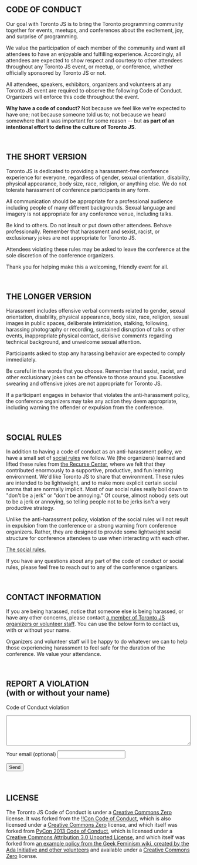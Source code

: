 ## CODE OF CONDUCT

Our goal with Toronto JS is to bring the Toronto programming community together
for events, meetups, and conferences about the excitement, joy, and surprise of
programming.

We value the participation of each member of the community and want
all attendees to have an enjoyable and fulfilling
experience. Accordingly, all attendees are expected to show respect
and courtesy to other attendees throughout any Toronto JS event, or meetup, 
or conference, whether officially sponsored by Toronto JS or not.

All attendees, speakers, exhibitors, organizers and volunteers at any
Toronto JS event are required to observe the following Code of
Conduct. Organizers will enforce this code throughout the event.

**Why have a code of conduct?** Not because we feel like we're
expected to have one; not because someone told us to; not because we
heard somewhere that it was important for some reason -- but **as part
of an intentional effort to define the culture of Toronto JS**.

<br />

## THE SHORT VERSION

Toronto JS is dedicated to providing a harassment-free conference
experience for everyone, regardless of gender, sexual orientation,
disability, physical appearance, body size, race, religion, or
anything else. We do not tolerate harassment of conference
participants in any form.

All communication should be appropriate for a professional audience
including people of many different backgrounds. Sexual language and
imagery is not appropriate for any conference venue, including talks.

Be kind to others. Do not insult or put down other attendees. Behave
professionally. Remember that harassment and sexist, racist, or
exclusionary jokes are not appropriate for Toronto JS.

Attendees violating these rules may be asked to leave the conference
at the sole discretion of the conference organizers.

Thank you for helping make this a welcoming, friendly event for all.

<br />

## THE LONGER VERSION

Harassment includes offensive verbal comments related to gender,
sexual orientation, disability, physical appearance, body size, race,
religion, sexual images in public spaces, deliberate intimidation,
stalking, following, harassing photography or recording, sustained
disruption of talks or other events, inappropriate physical contact,
derisive comments regarding technical background, and unwelcome sexual
attention.

Participants asked to stop any harassing behavior are expected to
comply immediately.

Be careful in the words that you choose. Remember that sexist, racist,
and other exclusionary jokes can be offensive to those around
you. Excessive swearing and offensive jokes are not appropriate for
Toronto JS.

If a participant engages in behavior that violates the anti-harassment
policy, the conference organizers may take any action they deem
appropriate, including warning the offender or expulsion from the
conference.

<br />

## SOCIAL RULES

In addition to having a code of conduct as an anti-harassment policy,
we have a small set of
[social rules](https://www.recurse.com/manual#sub-sec-social-rules) we
follow. We (the organizers) learned and lifted these rules from
[the Recurse Center](https://www.recurse.com/), where we felt that
they contributed enormously to a supportive, productive, and fun
learning environment. We'd like Toronto JS to share that environment. These
rules are intended to be lightweight, and to make more explicit
certain social norms that are normally implicit. Most of our social
rules really boil down to "don't be a jerk" or "don't be annoying." Of
course, almost nobody sets out to be a jerk or annoying, so telling
people not to be jerks isn't a very productive strategy.

Unlike the anti-harassment policy, violation of the social rules will
not result in expulsion from the conference or a strong warning from
conference organizers.  Rather, they are designed to provide some
lightweight social structure for conference attendees to use when
interacting with each other.

[The social rules.](https://www.recurse.com/manual#sub-sec-social-rules)

If you have any questions about any part of the code of conduct or
social rules, please feel free to reach out to any of the conference
organizers.

<br />

## CONTACT INFORMATION

If you are being harassed, notice that someone else is being harassed,
or have any other concerns, please contact
[a member of Toronto JS organizers or volunteer staff](/p/volunteers).  You
can use the below form to contact us, with or without your name.

Organizers and volunteer staff will be happy to do whatever we can to help those
experiencing harassment to feel safe for the duration of the
conference. We value your attendance.

<br />

## REPORT A VIOLATION <br />(with or without your name)

<form action="https://formspree.io/organizers@torontojs.com" method="POST">

<label for="code of conduct violation">Code of Conduct violation </label>
<textarea type="text" name="code of conduct violation" rows="5" cols="80" style="width: 100%"></textarea><br />
<label for="_replyto">Your email (optional) </label>
<input type="email" name="_replyto">

<input type="submit" value="Send">
</form>

<br />

## LICENSE

The Toronto JS Code of Conduct is under a
[Creative Commons Zero](http://creativecommons.org/about/cc0) license.
It was forked from the
[!!Con Code of Conduct](http://bangbangcon.com/conduct.html),
which is also licensed under a
[Creative Commons Zero](http://creativecommons.org/about/cc0) license,
and which itself was forked from
[PyCon 2013 Code of Conduct](https://us.pycon.org/2013/about/code-of-conduct/),
which is licensed under a
[Creative Commons Attribution 3.0 Unported License](http://creativecommons.org/licenses/by/3.0/),
and which itself was forked from
[an example policy from the Geek Feminism wiki, created by the Ada Initiative and other volunteers](http://geekfeminism.wikia.com/wiki/Conference_anti-harassment/Policy)
and available under a
[Creative Commons Zero](http://creativecommons.org/about/cc0) license.
